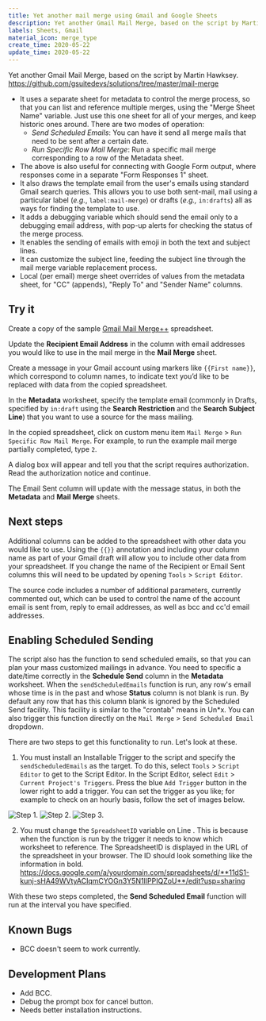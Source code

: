 ```yaml
---
title: Yet another mail merge using Gmail and Google Sheets
description: Yet another Gmail Mail Merge, based on the script by Martin Hawksey.  https://github.com/gsuitedevs/solutions/tree/master/mail-merge
labels: Sheets, Gmail
material_icon: merge_type
create_time: 2020-05-22
update_time: 2020-05-22
---
```


Yet another Gmail Mail Merge, based on the script by Martin Hawksey.
https://github.com/gsuitedevs/solutions/tree/master/mail-merge

* It uses a separate sheet for metadata to control the merge process, so that you can list and reference multiple merges, using the "Merge Sheet Name" variable. Just use this one sheet for all of your merges, and keep historic ones around.  There are two modes of operation:
  * _Send Scheduled Emails_: You can have it send all merge mails that need to be sent after a certain date.  
  * _Run Specific Row Mail Merge_: Run a specific mail merge corresponding to a row of the Metadata sheet.
* The above is also useful for connecting with Google Form output, where responses come in a separate "Form Responses 1" sheet.
* It also draws the template email from the user's emails using standard Gmail search queries.  This allows you to use both sent-mail, mail using a particular label (_e.g._, `label:mail-merge`) or drafts (_e.g.,_ `in:drafts`) all as ways for finding the template to use.
* It adds a debugging variable which should send the email only to a debugging email address, with pop-up alerts for checking the status of the merge process.
* It enables the sending of emails with emoji in both the text and subject lines.
* It can customize the subject line, feeding the subject line through the mail merge variable replacement process.
* Local (per email) merge sheet overrides of values from the metadata sheet, for "CC" (appends), "Reply To" and "Sender Name" columns.

## Try it
Create a copy of the sample [Gmail Mail Merge++](https://docs.google.com/spreadsheets/d/11dS1-kunj-sHA49WVtyACIqmCYOGn3Y5N1lIPPIQZoU/edit?usp=sharing) spreadsheet.

Update the **Recipient Email Address** in the column with email addresses you would like to use in the mail merge in the **Mail Merge** sheet.

Create a message in your Gmail account using markers like `{{First name}}`, which correspond to column names, to indicate text you’d like to be replaced with data from the copied spreadsheet.

In the **Metadata** worksheet, specify the template email (commonly in Drafts, specified by `in:draft` using the **Search Restriction** and the **Search Subject Line**) that you want to use a source for the mass mailing.

In the copied spreadsheet, click on custom menu item `Mail Merge` > `Run Specific Row Mail Merge`.  For example, to run the example mail merge partially completed, type `2`. 

A dialog box will appear and tell you that the script requires authorization. Read the authorization notice and continue.

The Email Sent column will update with the message status, in both the **Metadata** and **Mail Merge** sheets.

## Next steps

Additional columns can be added to the spreadsheet with other data you would like to use. Using the `{{}}` annotation and including your column name as part of your Gmail draft will allow you to include other data from your spreadsheet. If you change the name of the Recipient or Email Sent columns this will need to be updated by opening `Tools` > `Script Editor`.

The source code includes a number of additional parameters, currently commented out, which can be used to control the name of the account email is sent from, reply to email addresses, as well as bcc and cc'd email addresses. 

## Enabling Scheduled Sending

The script also has the function to send scheduled emails, so that you can plan your mass customized mailings in advance.  You need to specific a date/time correctly in the **Schedule Send** column in the **Metadata** worksheet.  When the `sendScheduledEmails` function is run, any row's email whose time is in the past and whose **Status** column is not blank is run.  By default any row that has this column blank is ignored by the Scheduled Send facility.  This facility is similar to the "crontab" means in Un\*x.  You can also trigger this function directly on the `Mail Merge` > `Send Scheduled Email` dropdown.  

There are two steps to get this functionality to run. Let's look at these.

1. You must install an Installable Trigger to the script and specify the `sendScheduledEmails` as the target.  To do this, select `Tools` > `Script Editor` to get to the Script Editor.  In the Script Editor, select `Edit` > `Current Project's Triggers`.  Press the blue `Add Trigger` button in the lower right to add a trigger.  You can set the trigger as you like; for example to check on an hourly basis, follow the set of images below.  

![Step 1.](https://github.com/knmnyn/GMail-Mail-Merge/blob/master/trigger-install-1.png "Go to the current project's triggers in the Script Editor.")
![Step 2.](https://github.com/knmnyn/GMail-Mail-Merge/blob/master/trigger-install-2.png "Specify the interval and logging.")
![Step 3.](https://github.com/knmnyn/GMail-Mail-Merge/blob/master/trigger-install-3.png "Trigger installed!")

2. You must change the `SpreadsheetID` variable on Line .  This is because when the function is run by the trigger it needs to know which worksheet to reference.  The SpreadsheetID is displayed in the URL of the spreadsheet in your browser.  The ID should look something like the information in bold. https://docs.google.com/a/yourdomain.com/spreadsheets/d/**11dS1-kunj-sHA49WVtyACIqmCYOGn3Y5N1lIPPIQZoU**/edit?usp=sharing

With these two steps completed, the **Send Scheduled Email** function will run at the interval you have specified.

## Known Bugs
* BCC doesn't seem to work currently.

## Development Plans
* Add BCC.
* Debug the prompt box for cancel button.
* Needs better installation instructions.
